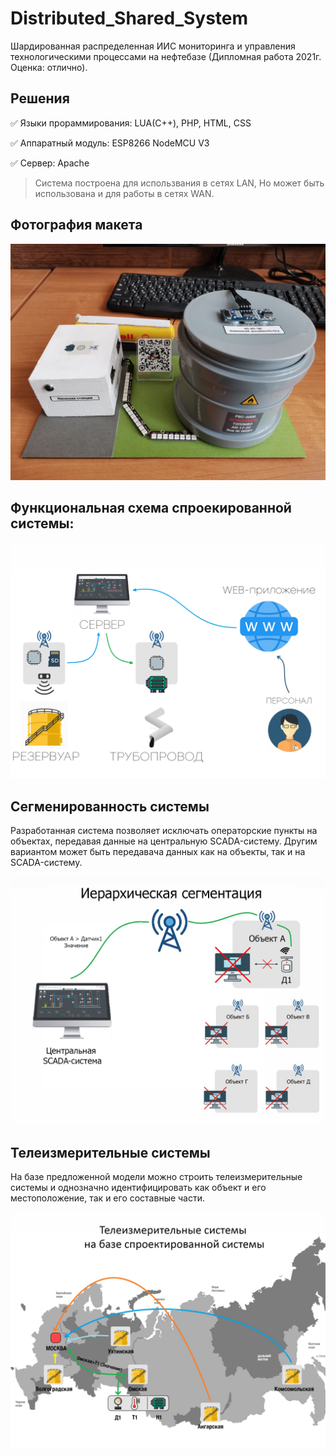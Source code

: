 # Distributed_Shared_System
Шардированная распределенная ИИС мониторинга и управления технологическими процессами на нефтебазе (Дипломная работа 2021г. Оценка: отлично).

## Решения

:white_check_mark: Языки прораммирования: LUA(С++), PHP, HTML, CSS

:white_check_mark: Аппаратный модуль: ESP8266 NodeMCU V3

:white_check_mark: Сервер: Apache


> Система построена для использвания в сетях LAN,
> Но может быть использована и для работы в сетях WAN.

## Фотография макета

![alt text](https://github.com/AlbertSadykovOfficial/Distributed_Shared_System/blob/main/SCREENSHOTS/prototype/Front.jpg) 


## Функциональная схема спроекированной системы:

![alt text](https://github.com/AlbertSadykovOfficial/Distributed_Shared_System/blob/main/SCREENSHOTS/prototype/functional.png)


## Сегменированность системы
Разработанная система позволяет исключать операторские пункты на объектах, передавая данные на центральную SCADA-систему. Другим вариантом может быть передавача данных как на объекты, так и на SCADA-систему.

![alt text](https://github.com/AlbertSadykovOfficial/Distributed_Shared_System/blob/main/SCREENSHOTS/prototype/segmentation.jpg)


## Телеизмерительные системы

На базе предложенной модели можно строить телеизмерительные системы и однозначно идентифицировать как объект и его местоположение, так и его составные части.

![alt text](https://github.com/AlbertSadykovOfficial/Distributed_Shared_System/blob/main/SCREENSHOTS/prototype/tele.jpg)